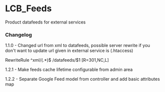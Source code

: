 # LCB_Feeds

Product datafeeds for external services

### Changelog

1.1.0 - Changed url from xml to datafeeds, possible server rewrite if you don't want to update url given in external service is (.htaccess)

RewriteRule ^xml/(.*)$ /datafeeds/$1 [R=301,NC,L]

1.2.1 - Make feeds cache lifetime configurable from admin area

1.2.2 - Separate Google Feed model from controller and add basic attributes map
